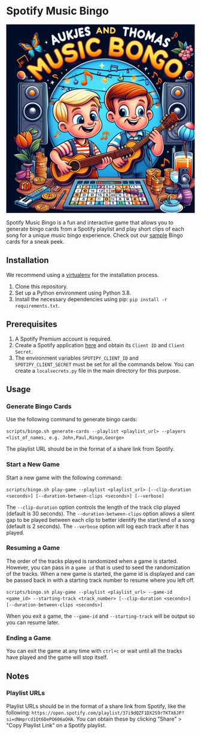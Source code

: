 # Spotify Music Bingo

![banner](layout/logo.jpg)

Spotify Music Bingo is a fun and interactive game that allows you to generate bingo cards from a Spotify playlist and play short clips of each song for a unique music bingo experience. Check out our [sample](sample-cards) Bingo cards for a sneak peek.

## Installation

We recommend using a [virtualenv](https://virtualenv.pypa.io/) for the installation process.

1. Clone this repository.
2. Set up a Python environment using Python 3.8.
3. Install the necessary dependencies using pip: `pip install -r requirements.txt`.

## Prerequisites

1. A Spotify Premium account is required.
2. Create a Spotify application [here](https://developer.spotify.com/dashboard/applications) and obtain its `Client ID` and `Client Secret`.
3. The environment variables `SPOTIPY_CLIENT_ID` and `SPOTIPY_CLIENT_SECRET` must be set for all the commands below. You can create a `localsecrets.py` file in the main directory for this purpose.

## Usage

### Generate Bingo Cards

Use the following command to generate bingo cards:

`scripts/bingo.sh generate-cards --playlist <playlist_url> --players <list_of_names, e.g. John,Paul,Ringo,George>`

The playlist URL should be in the format of a share link from Spotify.

### Start a New Game

Start a new game with the following command:

`scripts/bingo.sh play-game --playlist <playlist_url> [--clip-duration <seconds>] [--duration-between-clips <seconds>] [--verbose]`

The `--clip-duration` option controls the length of the track clip played (default is 30 seconds). The `--duration-between-clips` option allows a silent gap to be played between each clip to better identify the start/end of a song (default is 2 seconds). The `--verbose` option will log each track after it has played.

### Resuming a Game

The order of the tracks played is randomized when a game is started. However, you can pass in a `game id` that is used to seed the randomization of the tracks. When a new game is started, the game id is displayed and can be passed back in with a starting track number to resume where you left off.

`scripts/bingo.sh play-game --playlist <playlist_url> --game-id <game_id> --starting-track <track_number> [--clip-duration <seconds>] [--duration-between-clips <seconds>]`

When you exit a game, the `--game-id` and `--starting-track` will be output so you can resume later.

### Ending a Game

You can exit the game at any time with `ctrl+c` or wait until all the tracks have played and the game will stop itself.

## Notes

### Playlist URLs

Playlist URLs should be in the format of a share link from Spotify, like the following: `https://open.spotify.com/playlist/37i9dQZF1DX2S9rTKTX6JP?si=dNmprcd1Qt6DePO606aOHA`. You can obtain these by clicking "Share" > "Copy Playlist Link" on a Spotify playlist.